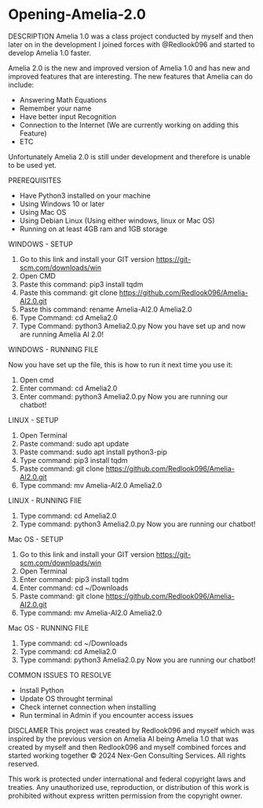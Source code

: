 # Opening-Amelia-2.0

DESCRIPTION
Amelia 1.0 was a class project conducted by myself and then later on in the development I joined forces with @Redlook096 and started to develop Amelia 1.0 faster.

Amelia 2.0 is the new and improved version of Amelia 1.0 and has new and improved features that are interesting. The new features that Amelia can do include:
- Answering Math Equations
- Remember your name
- Have better input Recognition
- Connection to the Internet (We are currently working on adding this Feature)
- ETC

Unfortunately Amelia 2.0 is still under development and therefore is unable to be used yet.

PREREQUISITES
- Have Python3 installed on your machine
- Using Windows 10 or later
- Using Mac OS
- Using Debian Linux (Using either windows, linux or Mac OS)
- Running on at least 4GB ram and 1GB storage

WINDOWS - SETUP
1) Go to this link and install your GIT version https://git-scm.com/downloads/win
2) Open CMD
3) Paste this command: pip3 install tqdm
4) Paste this command: git clone https://github.com/Redlook096/Amelia-AI2.0.git
5) Paste this command: rename Amelia-AI2.0 Amelia2.0
6) Type Command: cd Amelia2.0
7) Type Command: python3 Amelia2.0.py
Now you have set up and now are running Amelia AI 2.0!

WINDOWS - RUNNING FILE

Now you have set up the file, this is how to run it next time you use it:
1) Open cmd
2) Enter command: cd Amelia2.0
3) Enter command: python3 Amelia2.0.py
Now you are running our chatbot!

LINUX - SETUP

1) Open Terminal
2) Paste command: sudo apt update
3) Paste command: sudo apt install python3-pip
4) Type command: pip3 install tqdm
5) Paste command: git clone https://github.com/Redlook096/Amelia-AI2.0.git
6) Type command: mv Amelia-AI2.0 Amelia2.0

LINUX - RUNNING FIlE

1) Type command: cd Amelia2.0
2) Type command: python3 Amelia2.0.py
Now you are running our chatbot!

Mac OS - SETUP

1) Go to this link and install your GIT version https://git-scm.com/downloads/win
2) Open Terminal
3) Enter command: pip3 install tqdm
4) Enter command: cd ~/Downloads
5) Paste command: git clone https://github.com/Redlook096/Amelia-AI2.0.git
6) Type command: mv Amelia-AI2.0 Amelia2.0

Mac OS - RUNNING FILE
1) Type command: cd  ~/Downloads
2) Type command: cd Amelia2.0
3) Type command: python3 Amelia2.0.py
Now you are running our chatbot!

COMMON ISSUES TO RESOLVE
- Install Python
- Update OS throught terminal
- Check internet connection when installing
- Run terminal in Admin if you encounter access issues

DISCLAMER
This project was created by Redlook096 and myself which was inspired by the previous version on Amelia AI being Amelia 1.0 that was created by myself and then Redlook096 and myself combined forces and started working together
© 2024 Nex-Gen Consulting Services. All rights reserved.

This work is protected under international and federal copyright laws and treaties. Any unauthorized use, reproduction, or distribution of this work is prohibited without express written permission from the copyright owner.

